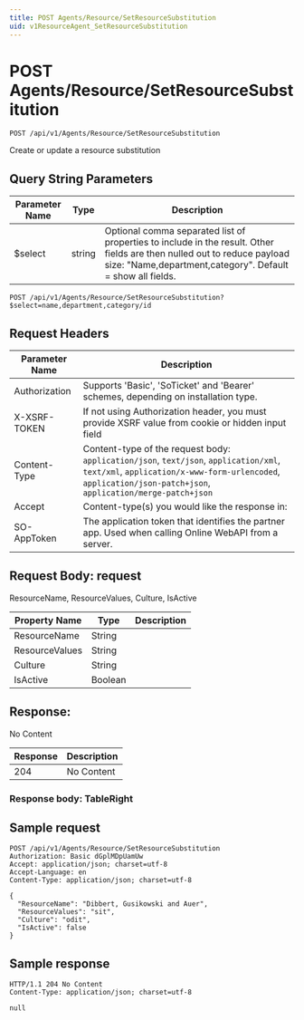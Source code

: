 ```yaml
---
title: POST Agents/Resource/SetResourceSubstitution
uid: v1ResourceAgent_SetResourceSubstitution
---
```


# POST Agents/Resource/SetResourceSubstitution

```http
POST /api/v1/Agents/Resource/SetResourceSubstitution
```

Create or update a resource substitution







## Query String Parameters

| Parameter Name | Type |  Description |
|----------------|------|--------------|
| $select | string |  Optional comma separated list of properties to include in the result. Other fields are then nulled out to reduce payload size: "Name,department,category". Default = show all fields. |

```http
POST /api/v1/Agents/Resource/SetResourceSubstitution?$select=name,department,category/id
```


## Request Headers

| Parameter Name | Description |
|----------------|-------------|
| Authorization  | Supports 'Basic', 'SoTicket' and 'Bearer' schemes, depending on installation type. |
| X-XSRF-TOKEN   | If not using Authorization header, you must provide XSRF value from cookie or hidden input field |
| Content-Type | Content-type of the request body: `application/json`, `text/json`, `application/xml`, `text/xml`, `application/x-www-form-urlencoded`, `application/json-patch+json`, `application/merge-patch+json` |
| Accept         | Content-type(s) you would like the response in:  |
| SO-AppToken | The application token that identifies the partner app. Used when calling Online WebAPI from a server. |

## Request Body: request 

ResourceName, ResourceValues, Culture, IsActive 

| Property Name | Type |  Description |
|----------------|------|--------------|
| ResourceName | String |  |
| ResourceValues | String |  |
| Culture | String |  |
| IsActive | Boolean |  |

## Response:

No Content

| Response | Description |
|----------------|-------------|
| 204 | No Content |

### Response body: TableRight


## Sample request

```http!
POST /api/v1/Agents/Resource/SetResourceSubstitution
Authorization: Basic dGplMDpUamUw
Accept: application/json; charset=utf-8
Accept-Language: en
Content-Type: application/json; charset=utf-8

{
  "ResourceName": "Dibbert, Gusikowski and Auer",
  "ResourceValues": "sit",
  "Culture": "odit",
  "IsActive": false
}
```

## Sample response

```http_
HTTP/1.1 204 No Content
Content-Type: application/json; charset=utf-8

null
```